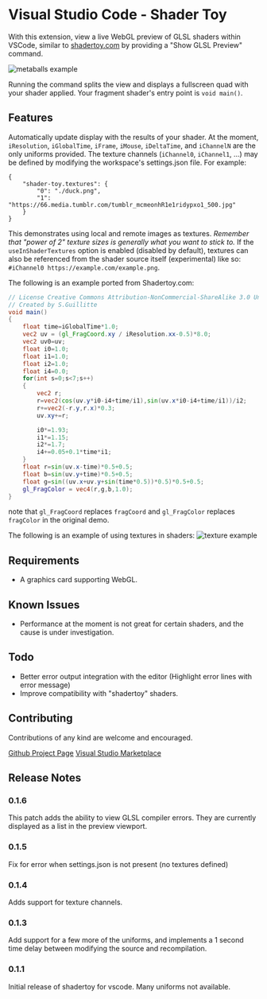 # Visual Studio Code - Shader Toy

With this extension, view a live WebGL preview of GLSL shaders within VSCode, similar to [shadertoy.com](https://www.shadertoy.com/) by providing a "Show GLSL Preview" command.

![metaballs example](https://raw.githubusercontent.com/stevensona/shader-toy/master/images/example.png)

 Running the command splits the view and displays a fullscreen quad with your shader applied. Your fragment shader's entry point is ```void main()```.

## Features

Automatically update display with the results of your shader. At the moment, ```iResolution```, ```iGlobalTime```, ```iFrame```, ```iMouse```, ```iDeltaTime```, and ```iChannelN``` are the only uniforms provided. The texture channels (```iChannel0```, ```iChannel1```, ...) may be defined by modifying the workspace's settings.json file. For example:
```
{
    "shader-toy.textures": {
        "0": "./duck.png",
        "1": "https://66.media.tumblr.com/tumblr_mcmeonhR1e1ridypxo1_500.jpg"
    }
}
```
This demonstrates using local and remote images as textures. *Remember that "power of 2" texture sizes is generally what you want to stick to.* If the ```useInShaderTextures``` option is enabled (disabled by default), textures can also be referenced from the shader source itself (experimental) like so: ```#iChannel0 https://example.com/example.png```.

The following is an example ported from Shadertoy.com:
```glsl
// License Creative Commons Attribution-NonCommercial-ShareAlike 3.0 Unported License.
// Created by S.Guillitte
void main()
{
	float time=iGlobalTime*1.0;
	vec2 uv = (gl_FragCoord.xy / iResolution.xx-0.5)*8.0;
    vec2 uv0=uv;
	float i0=1.0;
	float i1=1.0;
	float i2=1.0;
	float i4=0.0;
	for(int s=0;s<7;s++)
	{
		vec2 r;
		r=vec2(cos(uv.y*i0-i4+time/i1),sin(uv.x*i0-i4+time/i1))/i2;
        r+=vec2(-r.y,r.x)*0.3;
		uv.xy+=r;

		i0*=1.93;
		i1*=1.15;
		i2*=1.7;
		i4+=0.05+0.1*time*i1;
	}
    float r=sin(uv.x-time)*0.5+0.5;
    float b=sin(uv.y+time)*0.5+0.5;
    float g=sin((uv.x+uv.y+sin(time*0.5))*0.5)*0.5+0.5;
	gl_FragColor = vec4(r,g,b,1.0);
}
```

note that ```gl_FragCoord``` replaces ```fragCoord``` and ```gl_FragColor``` replaces ```fragColor``` in the original demo.

The following is an example of using textures in shaders:
![texture example](https://raw.githubusercontent.com/stevensona/shader-toy/master/images/example2.png)

## Requirements

* A graphics card supporting WebGL.

## Known Issues

* Performance at the moment is not great for certain shaders, and the cause is under investigation.

## Todo

* Better error output integration with the editor (Highlight error lines with error message)
* Improve compatibility with "shadertoy" shaders.

## Contributing

Contributions of any kind are welcome and encouraged.

[Github Project Page](https://github.com/stevensona/shader-toy)
[Visual Studio Marketplace](https://marketplace.visualstudio.com/items?itemName=stevensona.shader-toy)

## Release Notes

### 0.1.6

This patch adds the ability to view GLSL compiler errors. They are currently displayed as a list in the preview viewport.

### 0.1.5

Fix for error when settings.json is not present (no textures defined)

### 0.1.4

Adds support for texture channels.

### 0.1.3

Add support for a few more of the uniforms, and implements a 1 second time delay between modifying the source and recompilation.

### 0.1.1

Initial release of shadertoy for vscode. Many uniforms not available.
